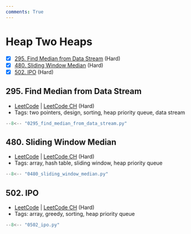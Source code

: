 ```yaml
---
comments: True
---
```


# Heap Two Heaps

- [x] [295. Find Median from Data Stream](https://leetcode.cn/problems/find-median-from-data-stream/) (Hard)
- [x] [480. Sliding Window Median](https://leetcode.cn/problems/sliding-window-median/) (Hard)
- [x] [502. IPO](https://leetcode.cn/problems/ipo/) (Hard)

## 295. Find Median from Data Stream

-   [LeetCode](https://leetcode.com/problems/find-median-from-data-stream/) | [LeetCode CH](https://leetcode.cn/problems/find-median-from-data-stream/) (Hard)
-   Tags: two pointers, design, sorting, heap priority queue, data stream

```python title="295. Find Median from Data Stream"
--8<-- "0295_find_median_from_data_stream.py"
```

## 480. Sliding Window Median

-   [LeetCode](https://leetcode.com/problems/sliding-window-median/) | [LeetCode CH](https://leetcode.cn/problems/sliding-window-median/) (Hard)
-   Tags: array, hash table, sliding window, heap priority queue

```python title="480. Sliding Window Median"
--8<-- "0480_sliding_window_median.py"
```

## 502. IPO

-   [LeetCode](https://leetcode.com/problems/ipo/) | [LeetCode CH](https://leetcode.cn/problems/ipo/) (Hard)
-   Tags: array, greedy, sorting, heap priority queue

```python title="502. IPO"
--8<-- "0502_ipo.py"
```
